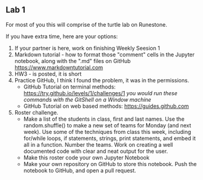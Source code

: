 ## Lab 1

For most of you this will comprise of the turtle lab on Runestone.

If you have extra time, here are your options:

1.  If your partner is here, work on finishing Weekly Seesion 1
2.  Markdown tutorial - how to format those "comment" cells in the Jupyter notebook, along with the ".md" files on GitHub
    https://www.markdowntutorial.com
2.  HW3 - is posted, it is short
3.  Practice GitHub, I think I found the problem, it was in the permissions.
    * GitHub Tutorial on terminal methods: https://try.github.io/levels/1/challenges/1
      *you would run these commands with the GitShell on a Window machine*
    * GitHub Tutorial on web based methods:
      https://guides.github.com
4.  Roster challenge.
    * Make a list of the students in class, first and last names.  Use the random.shuffle() to make a new set of teams for Monday (and next week).  Use some of the techniques from class this week, including for/while loops, if statements, strings, print statements, and embed it all in a function.  Number the teams.  Work on creating a well documented code with clear and neat output for the user.
    * Make this roster code your own Jupyter Notebook
    * Make your own repository on GitHub to store this notebook.  Push the notebook to GitHub, and open a pull request.
